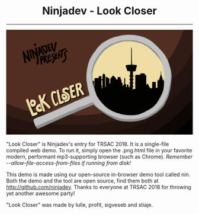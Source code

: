 <h1 align="center">Ninjadev - Look Closer</h1>

---

![](https://github.com/ninjadev/zoo/raw/master/lookcloser.png)

"Look Closer" is Ninjadev's entry for TRSAC 2018.  It is a single-file compiled web demo. To run it, simply open the .png.html file in your favorite modern, performant mp3-supporting browser (such as Chrome). *Remember --allow-file-access-from-files if running from disk!*

This demo is made using our open-source in-browser demo tool called nin. Both the demo and the tool are open source, find them both at http://github.com/ninjadev. Thanks to everyone at TRSAC 2018 for throwing yet another awesome party!

"Look Closer" was made by lulle, profit, sigveseb and stiaje.

